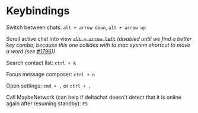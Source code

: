 # Keybindings

Switch between chats: `alt + arrow down`, `alt + arrow up`

Scroll active chat into view ~~`alt + arrow left`~~ _(disabled until we find a better key combo, because this one collides with to mac system shortcut to move a word (see [#1796](https://github.com/deltachat/deltachat-desktop/issues/1796)))_

Search contact list: `ctrl + k`

Focus message composer: `ctrl + n`

Open settings: `cmd + ,` or `ctrl + ,`

Call MaybeNetwork (can help if deltachat doesn't detect that it is online again after resuming standby): `F5`
